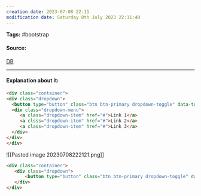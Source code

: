 ```yaml
---
creation date: 2023-07-08 22:11
modification date: Saturday 8th July 2023 22:11:40
---
```


**Tags:** #bootstrap 

#### Source:
[DB](https://www.w3schools.com/bootstrap4/bootstrap_dropdowns.asp)

--------------------------------------

#### Explanation about it:

```html
<div class="container">
<div class="dropdown">
  <button type="button" class="btn btn-primary dropdown-toggle" data-toggle="dropdown"> Dropdown button </button>
  <div class="dropdown-menu">
     <a class="dropdown-item" href="#">Link 1</a>
     <a clsss="dropdown-item" href="#">Link 2</a>
     <a class="dropdown-item" href="#">Link 3</a>
  </div>
</div>
</div>
```

![[Pasted image 20230708222121.png]]


```html
<div class="container">
   <div class="dropdown">
       <button type="button" class="btn btn-primary dropdown-toggle" data-toggle="dropdown">Dropdown menu</
   </div>
</div>
```